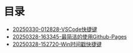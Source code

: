 # 目录
 - [20250330-012828-VSCode快捷键](20250330-012828-VSCode快捷键)
 - [20250328-163345-最简洁的使用Github-Pages](20250328-163345-最简洁的使用Github-Pages)
 - [20250328-152720-Win时间戳快捷键](20250328-152720-Win时间戳快捷键)

